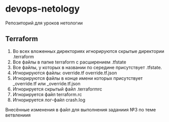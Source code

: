 # devops-netology
Репозиторий для уроков нетологии

## Terraform
1. Во всех вложенных директориях игнорируются скрытые директории .terraform
2. Все файлы в папке terraform с расширением .tfstate
3. Все файлы, у которых в названии по середине присутствует .tfstate. 
4. Игнорируются файлы: override.tf override.tf.json
5. Игнорируются файлы в конце имени которых присутствует _override.tf или _override.tf.json
6. Игнорируется скрытый файл .terraformrc
7. Игнорируется файл terraform.rc
8. Игнорируется лог-файл crash.log

Внесённые изменения в файл для выполнения заданиия №3 по теме ветвлениия
